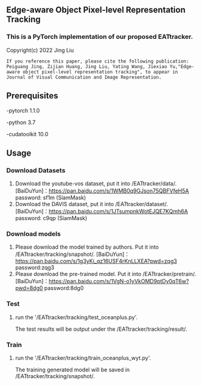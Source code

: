 ## Edge-aware Object Pixel-level Representation Tracking

### This is a PyTorch implementation of our proposed EATtracker. 

Copyright(c) 2022 Jing Liu
```
If you reference this paper, please cite the following publication:
Peiguang Jing, Zijian Huang, Jing Liu, Yating Wang, Jiexiao Yu,"Edge-aware object pixel-level representation tracking", to appear in Journal of Visual Communication and Image Representation.
```


## Prerequisites
-pytorch 1.1.0

-python 3.7

-cudatoolkit 10.0

Usage
--------------------------
### Download Datasets
1. Download the youtube-vos dataset, put it into /EATtracker/data/. [BaiDuYun]：https://pan.baidu.com/s/1WMB0q9GJson75QBFVfeH5A password: sf1m (SiamMask)
2. Download the DAVIS dataset, put it into /EATtracker/dataset/. [BaiDuYun]：https://pan.baidu.com/s/1JTsumpnkWotEJQE7KQmh6A password: c9qp (SiamMask)

### Download models 
1. Please download the model trained by authors. Put it into /EATtracker/tracking/snapshot/. [BaiDuYun]：https://pan.baidu.com/s/1g3yKi_qz16USF4rKnLLXEA?pwd=zqg3 password:zqg3 
2. Please download the pre-trained model. Put it into /EATtracker/pretrain/. [BaiDuYun]：https://pan.baidu.com/s/1VgN-o1yVkOMD9ptDy0qT6w?pwd=8dg0 
password:8dg0 


### Test
1. run the '/EATtracker/tracking/test_oceanplus.py'.

    The test results will be output under the /EATtracker/tracking/result/.
### Train 
1. run the '/EATtracker/tracking/train_oceanplus_wyt.py'.

    The training generated model will be saved in /EATtracker/tracking/snapshot/.

